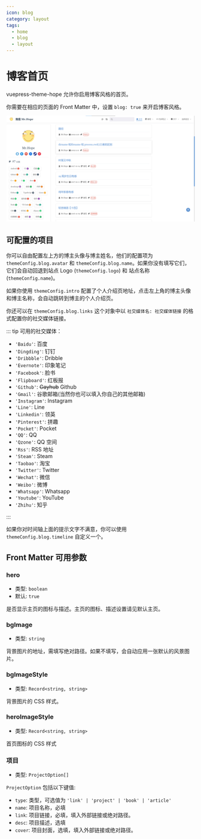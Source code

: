```yaml
---
icon: blog
category: layout
tags:
  - home
  - blog
  - layout
---
```


# 博客首页

vuepress-theme-hope 允许你启用博客风格的首页。

你需要在相应的页面的 Front Matter 中，设置 `blog: true` 来开启博客风格。

![首页截图](./assets/blog.png)

## 可配置的项目

你可以自由配置左上方的博主头像与博主姓名，他们的配置项为 `themeConfig.blog.avatar` 和 `themeConfig.blog.name`。如果你没有填写它们，它们会自动回退到站点 Logo (`themeConfig.logo`) 和 站点名称 (`themeConfig.name`)。

如果你使用 `themeConfig.intro` 配置了个人介绍页地址，点击左上角的博主头像和博主名称，会自动跳转到博主的个人介绍页。

你还可以在 `themeConfig.blog.links` 这个对象中以 `社交媒体名: 社交媒体链接` 的格式配置你的社交媒体链接。

::: tip 可用的社交媒体：

- `'Baidu'`: 百度
- `'Dingding'`: 钉钉
- `'Dribbble'`: Dribble
- `'Evernote'`: 印象笔记
- `'Facebook'`: 脸书
- `'Flipboard'`: 红板报
- `'Github'`: ~~Gayhub~~ Github
- `'Gmail'`: 谷歌邮箱(当然你也可以填入你自己的其他邮箱)
- `'Instagram'`: Instagram
- `'Line'`: Line
- `'Linkedin'`: 领英
- `'Pinterest'`: 拼趣
- `'Pocket'`: Pocket
- `'QQ'`: QQ
- `'Qzone'`: QQ 空间
- `'Rss'`: RSS 地址
- `'Steam'`: Steam
- `'Taobao'`: 淘宝
- `'Twitter'`: Twitter
- `'Wechat'`: 微信
- `'Weibo'`: 微博
- `'Whatsapp'`: Whatsapp
- `'Youtube'`: YouTube
- `'Zhihu'`: 知乎

:::

如果你对时间轴上面的提示文字不满意，你可以使用 `themeConfig.blog.timeline` 自定义一个。

## Front Matter 可用参数

### hero

- 类型: `boolean`
- 默认: `true`

是否显示主页的图标与描述。主页的图标、描述设置请见默认主页。

### bgImage

- 类型: `string`

背景图片的地址，需填写绝对路径。如果不填写，会自动应用一张默认的风景图片。

### bgImageStyle

- 类型: `Record<string, string>`

背景图片的 CSS 样式。

### heroImageStyle

- 类型: `Record<string, string>`

首页图标的 CSS 样式

### 项目

- 类型: `ProjectOption[]`

`ProjectOption` 包括以下键值:

- `type`: 类型，可选值为 `'link' | 'project' | 'book' | 'article'`
- `name`: 项目名称，必填
- `link`: 项目链接，必填，填入外部链接或绝对路径。
- `desc`: 项目描述，选填
- `cover`: 项目封面，选填，填入外部链接或绝对路径。

